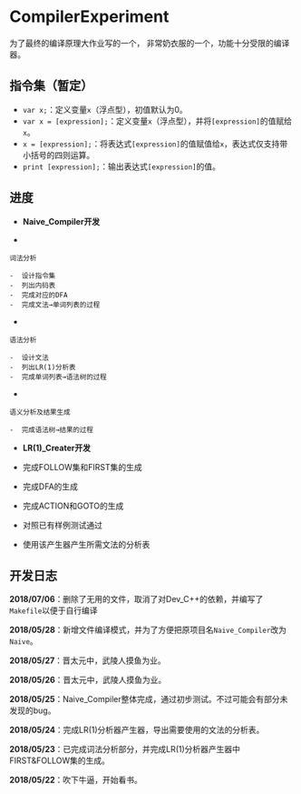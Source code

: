 # CompilerExperiment

为了最终的编译原理大作业写的一个，
非常奶衣服的一个，功能十分受限的编译器。

## 指令集（暂定）

- `var x;`：定义变量`x`（浮点型），初值默认为0。
- `var x = [expression];`：定义变量`x`（浮点型），并将`[expression]`的值赋给`x`。
- `x = [expression];`：将表达式`[expression]`的值赋值给`x`，表达式仅支持带小括号的四则运算。
- `print [expression];`：输出表达式`[expression]`的值。

## 进度

-  **Naive_Compiler开发**

  -  

    词法分析

    -  设计指令集
    -  列出内码表
    -  完成对应的DFA
    -  完成文法→单词列表的过程

  -  

    语法分析

    -  设计文法
    -  列出LR(1)分析表
    -  完成单词列表→语法树的过程

  -  

    语义分析及结果生成

    -  完成语法树→结果的过程

-  **LR(1)_Creater开发**

  -  完成FOLLOW集和FIRST集的生成
  -  完成DFA的生成
  -  完成ACTION和GOTO的生成
  -  对照已有样例测试通过
  -  使用该产生器产生所需文法的分析表

## 开发日志

**2018/07/06**：删除了无用的文件，取消了对Dev_C++的依赖，并编写了`Makefile`以便于自行编译

**2018/05/28**：新增文件编译模式，并为了方便把原项目名`Naive_Compiler`改为`Naive`。

**2018/05/27**：晋太元中，武陵人摸鱼为业。

**2018/05/26**：晋太元中，武陵人摸鱼为业。

**2018/05/25**：Naive_Compiler整体完成，通过初步测试。不过可能会有部分未发现的bug。

**2018/05/24**：完成LR(1)分析器产生器，导出需要使用的文法的分析表。

**2018/05/23**：已完成词法分析部分，并完成LR(1)分析器产生器中FIRST&FOLLOW集的生成。

**2018/05/22**：吹下牛逼，开始看书。
